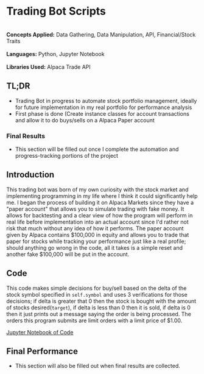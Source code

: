 # Trading Bot Scripts
<br>**Concepts Applied:** Data Gathering, Data Manipulation, API, Financial/Stock Traits </br>
<br>**Languages:** Python, Jupyter Notebook</br>
<br>**Libraries Used:** Alpaca Trade API</br>

## TL;DR
* Trading Bot in progress to automate stock portfolio management, ideally for future implementation in my real portfolio for performance analysis
* First phase is done (Create instance classes for account transactions and allow it to do buys/sells on a Alpaca Paper account


### Final Results 
* This section will be filled out once I complete the automation and progress-tracking portions of the project

## Introduction
This trading bot was born of my own curiosity with the stock market and implementing programming in my life where I think it could significantly help me. I began the process of building it on Alpaca Markets since they have a "paper account" that allows you to simulate trading with fake money. It allows for backtesting and a clear view of how the program will perform in real life before implementation into an actual account since I'd rather not risk that much without any idea of how it performs. The paper account given by Alpaca contains $100,000 in equity and allows you to trade that paper for stocks while tracking your performance just like a real profile; should anything go wrong in the code, all it takes is a simple reset and another fake $100,000 will be put in the account. 

## Code
This code makes simple decisions for buy/sell based on the delta of the stock symbol specified in `self.symbol` and uses 3 verifications for those decisions; if delta is greater that 0 then the stock is bought with the amount of stocks desired(`target`), if delta is less than 0 then it is sold, if delta is 0 then it just prints out a message saying the order is being processed. The orders this program submits are limit orders with a limit price of $1.00.

[Jupyter Notebook of Code](https://github.com/jbean1597/PersonalPortfolio/blob/main/Scripts/TradingBot/TradingBot.ipynb)

## Final Performance
* This section will also be filled out when final results are collected.

